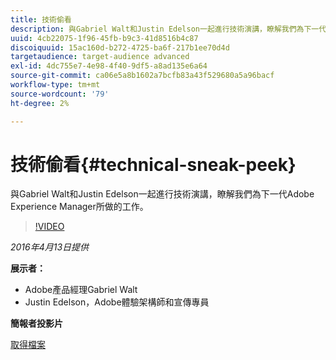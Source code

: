 ```yaml
---
title: 技術偷看
description: 與Gabriel Walt和Justin Edelson一起進行技術演講，瞭解我們為下一代Adobe Experience Manager所做的工作。
uuid: 4cb22075-1f96-45fb-b9c3-41d8516b4c87
discoiquuid: 15ac160d-b272-4725-ba6f-217b1ee70d4d
targetaudience: target-audience advanced
exl-id: 4dc755e7-4e98-4f40-9df5-a8ad135e6a64
source-git-commit: ca06e5a8b1602a7bcfb83a43f529680a5a96bacf
workflow-type: tm+mt
source-wordcount: '79'
ht-degree: 2%

---
```


# 技術偷看{#technical-sneak-peek}

與Gabriel Walt和Justin Edelson一起進行技術演講，瞭解我們為下一代Adobe Experience Manager所做的工作。

>[!VIDEO](https://video.tv.adobe.com/v/19305/?quality=9)

*2016年4月13日提供*

**展示者：**

* Adobe產品經理Gabriel Walt
* Justin Edelson，Adobe體驗架構師和宣傳專員

**簡報者投影片**

[取得檔案](assets/aem-gems-041316-6-2-tech-preview.pdf)
<!--
[Get back to the Overview](https://helpx.adobe.com/experience-manager/kt/eseminars/gems/aem-index.html)
-->
